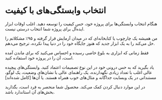 # انتخاب وابستگی‌های با کیفیت

هنگام انتخاب وابستگی‌ها برای پروژه خود، حس کیفیت را توسعه دهید. اغلب اوقات ابزار ایده‌آل برای پروژه شما انتخاب درستی نیست.

من همیشه یک چارچوب یا کتابخانه‌ای که در میدان آزمایش قرار گرفته و ۹۵٪ مشکلاتم را حل می‌کند را به یک ابزار جدید که هنوز جایگاه خود را در دنیا پیدا نکرده، ترجیح می‌دهم.

فقط زمانی که ابزاری به بلوغ خاصی رسیده و احساس می‌کنید که برای ماندن آمده است، آن را در پروژه خود استفاده کنید.

یاد بگیرید که به حس درونی خود در این نوع تصمیمات اعتماد کنید. وابستگی‌های پیچیده عالی اغلب با تعداد زیادی نگهدارنده، یک راهنمای عالی با نشان‌های وضعیت، یک لوگو، مستنداتی در یک وبسایت جداگانه و مثال‌های خوب همراه هستند. یا آن‌ها [کامل شده‌اند]

در این موارد دنبال کردن کمک می‌کند. محصول شما منحصر به فرد است، بگذارید بخش‌های آن استاندارد باشد.